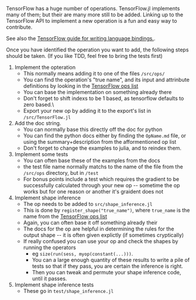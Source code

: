 TensorFlow has a huge number of operations.
TensorFlow.jl implements many of them; but their are many more still to be added.
Linking up to the TensorFlow API to implement a new operation is a fun and easy way to contribute.

See also the [TensorFlow guide for writing language bindings.](https://www.tensorflow.org/extend/language_bindings).


Once you have identified the operation you want to add, the following steps should be taken.
(If you like TDD, feel free to bring the tests first)

 1. Implement the opteration
     - This normally means adding it to one of the files `/src/ops/`
     - You can find the operation's "true name", and its input and attrinbute definitions by looking in the [TensorFlow ops list](https://github.com/tensorflow/tensorflow/blob/master/tensorflow/core/ops/ops.pbtxt)
     - You can base the implementation on something already there
     - Don't forget to shift indexs to be 1 based, as tensorflow defaults to zero based.\
     - Export your new op by adding it to the export's list in `/src/TensorFlow.jl`
 2. Add the doc string.     
     - You can normally base this directly off the doc for python
     - You can find the python docs either by finding the `OpName.md` file, or using the summary+description from the afformentioned op list
     - Don't forget to change the examples to julia, and to reindex them.
 3. Implement some tests
     - You can often base these of the examples from the docs
     - the test file name normally matchs to the name of the file from the `/src/ops` directory, but in `/test`
     - For bonus points include a test which requires the gradient to be successfully calculated through your new op -- sometime the op works but for one reason or another it's graident does not
 4. Implement shape inference
     - The op needs to be added to `src/shape_inference.jl`
     - This is done by `register_shape("true_name")`, where `true_name` is the name from the [TensorFlow ops list](https://github.com/tensorflow/tensorflow/blob/master/tensorflow/core/ops/ops.pbtxt)
     - Again, you can often base it off something already their
     - The docs for the op are helpful in determining the rules for the output shape -- it is often given explictly (if sometimes cryptically)
     - If really confused you can use your op and check the shapes by running the operators 
        - eg `size(run(sess, myop(constant(...)))`. 
        - You can a large enough quantity of these results to write a pile of tests so that if they pass, you are certain the inference is right.
        - Then you can tweak and permute your shape inference code, until it passes.
 5. Implement shape inference tests
     - These go in `test/shape_inference.jl`
     
     
     
